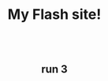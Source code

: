 <html>
 <body>
  <center>
   <h1>My Flash site!</h1>
   <br>
   <br>
   <a herf="https://mitchellad.github.io/run3.html"><h2>run 3</h2></a>
  </center>
 </body>



</html>
